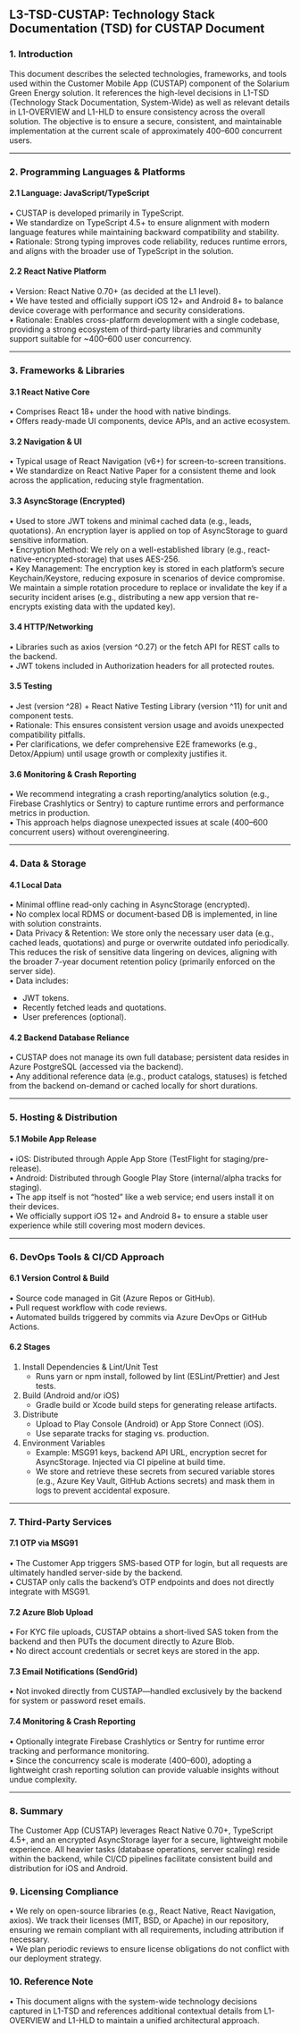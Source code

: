 ## L3-TSD-CUSTAP: Technology Stack Documentation (TSD) for CUSTAP Document

### 1. Introduction
This document describes the selected technologies, frameworks, and tools used within the Customer Mobile App (CUSTAP) component of the Solarium Green Energy solution. It references the high-level decisions in L1-TSD (Technology Stack Documentation, System-Wide) as well as relevant details in L1-OVERVIEW and L1-HLD to ensure consistency across the overall solution. The objective is to ensure a secure, consistent, and maintainable implementation at the current scale of approximately 400–600 concurrent users.

---

### 2. Programming Languages & Platforms

#### 2.1 Language: JavaScript/TypeScript
• CUSTAP is developed primarily in TypeScript.  
• We standardize on TypeScript 4.5+ to ensure alignment with modern language features while maintaining backward compatibility and stability.  
• Rationale: Strong typing improves code reliability, reduces runtime errors, and aligns with the broader use of TypeScript in the solution.

#### 2.2 React Native Platform  
• Version: React Native 0.70+ (as decided at the L1 level).  
• We have tested and officially support iOS 12+ and Android 8+ to balance device coverage with performance and security considerations.  
• Rationale: Enables cross-platform development with a single codebase, providing a strong ecosystem of third-party libraries and community support suitable for ~400–600 user concurrency.

---

### 3. Frameworks & Libraries

#### 3.1 React Native Core
• Comprises React 18+ under the hood with native bindings.  
• Offers ready-made UI components, device APIs, and an active ecosystem.

#### 3.2 Navigation & UI
• Typical usage of React Navigation (v6+) for screen-to-screen transitions.  
 • We standardize on React Native Paper for a consistent theme and look across the application, reducing style fragmentation.

#### 3.3 AsyncStorage (Encrypted)
• Used to store JWT tokens and minimal cached data (e.g., leads, quotations). An encryption layer is applied on top of AsyncStorage to guard sensitive information.  
• Encryption Method: We rely on a well-established library (e.g., react-native-encrypted-storage) that uses AES-256.  
• Key Management: The encryption key is stored in each platform’s secure Keychain/Keystore, reducing exposure in scenarios of device compromise. We maintain a simple rotation procedure to replace or invalidate the key if a security incident arises (e.g., distributing a new app version that re-encrypts existing data with the updated key).

#### 3.4 HTTP/Networking
• Libraries such as axios (version ^0.27) or the fetch API for REST calls to the backend.  
• JWT tokens included in Authorization headers for all protected routes.

#### 3.5 Testing
• Jest (version ^28) + React Native Testing Library (version ^11) for unit and component tests.  
• Rationale: This ensures consistent version usage and avoids unexpected compatibility pitfalls.  
• Per clarifications, we defer comprehensive E2E frameworks (e.g., Detox/Appium) until usage growth or complexity justifies it.


#### 3.6 Monitoring & Crash Reporting
• We recommend integrating a crash reporting/analytics solution (e.g., Firebase Crashlytics or Sentry) to capture runtime errors and performance metrics in production.  
• This approach helps diagnose unexpected issues at scale (400–600 concurrent users) without overengineering.


---

### 4. Data & Storage

#### 4.1 Local Data
• Minimal offline read-only caching in AsyncStorage (encrypted).  
• No complex local RDMS or document-based DB is implemented, in line with solution constraints.  
• Data Privacy & Retention: We store only the necessary user data (e.g., cached leads, quotations) and purge or overwrite outdated info periodically. This reduces the risk of sensitive data lingering on devices, aligning with the broader 7-year document retention policy (primarily enforced on the server side).  
• Data includes:  
  - JWT tokens.  
  - Recently fetched leads and quotations.  
  - User preferences (optional).

#### 4.2 Backend Database Reliance
• CUSTAP does not manage its own full database; persistent data resides in Azure PostgreSQL (accessed via the backend).  
• Any additional reference data (e.g., product catalogs, statuses) is fetched from the backend on-demand or cached locally for short durations.

---

### 5. Hosting & Distribution

#### 5.1 Mobile App Release
• iOS: Distributed through Apple App Store (TestFlight for staging/pre-release).  
• Android: Distributed through Google Play Store (internal/alpha tracks for staging).  
• The app itself is not “hosted” like a web service; end users install it on their devices.  
• We officially support iOS 12+ and Android 8+ to ensure a stable user experience while still covering most modern devices.

---

### 6. DevOps Tools & CI/CD Approach

#### 6.1 Version Control & Build
• Source code managed in Git (Azure Repos or GitHub).  
• Pull request workflow with code reviews.  
• Automated builds triggered by commits via Azure DevOps or GitHub Actions.

#### 6.2 Stages
1. Install Dependencies & Lint/Unit Test  
   - Runs yarn or npm install, followed by lint (ESLint/Prettier) and Jest tests.  
2. Build (Android and/or iOS)  
   - Gradle build or Xcode build steps for generating release artifacts.  
3. Distribute  
   - Upload to Play Console (Android) or App Store Connect (iOS).  
   - Use separate tracks for staging vs. production.  
4. Environment Variables  
   - Example: MSG91 keys, backend API URL, encryption secret for AsyncStorage. Injected via CI pipeline at build time.  
   - We store and retrieve these secrets from secured variable stores (e.g., Azure Key Vault, GitHub Actions secrets) and mask them in logs to prevent accidental exposure.

---

### 7. Third-Party Services

#### 7.1 OTP via MSG91
• The Customer App triggers SMS-based OTP for login, but all requests are ultimately handled server-side by the backend.  
• CUSTAP only calls the backend’s OTP endpoints and does not directly integrate with MSG91.

#### 7.2 Azure Blob Upload
• For KYC file uploads, CUSTAP obtains a short-lived SAS token from the backend and then PUTs the document directly to Azure Blob.  
• No direct account credentials or secret keys are stored in the app.

#### 7.3 Email Notifications (SendGrid)
• Not invoked directly from CUSTAP—handled exclusively by the backend for system or password reset emails.


#### 7.4 Monitoring & Crash Reporting
• Optionally integrate Firebase Crashlytics or Sentry for runtime error tracking and performance monitoring.  
• Since the concurrency scale is moderate (400–600), adopting a lightweight crash reporting solution can provide valuable insights without undue complexity.


---

### 8. Summary
The Customer App (CUSTAP) leverages React Native 0.70+, TypeScript 4.5+, and an encrypted AsyncStorage layer for a secure, lightweight mobile experience. All heavier tasks (database operations, server scaling) reside within the backend, while CI/CD pipelines facilitate consistent build and distribution for iOS and Android.

### 9. Licensing Compliance
• We rely on open-source libraries (e.g., React Native, React Navigation, axios). We track their licenses (MIT, BSD, or Apache) in our repository, ensuring we remain compliant with all requirements, including attribution if necessary.  
• We plan periodic reviews to ensure license obligations do not conflict with our deployment strategy.



### 10. Reference Note
• This document aligns with the system-wide technology decisions captured in L1-TSD and references additional contextual details from L1-OVERVIEW and L1-HLD to maintain a unified architectural approach.
